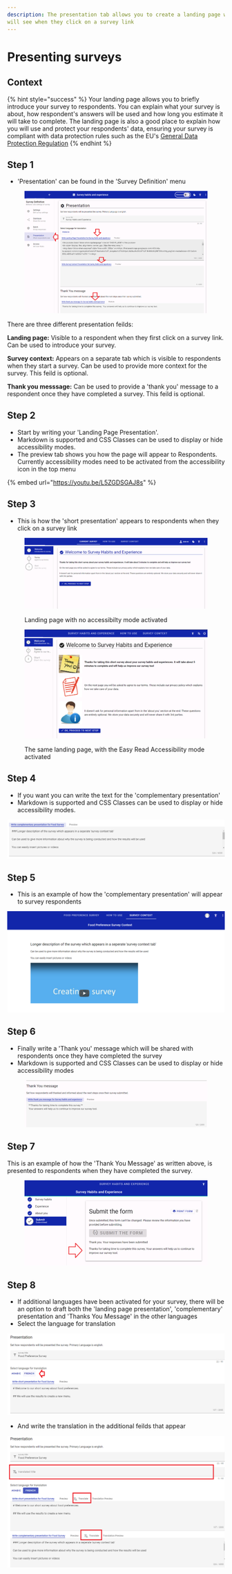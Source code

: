 ```yaml
---
description: The presentation tab allows you to create a landing page which respondents
will see when they click on a survey link
---
```


# Presenting surveys

## Context

{% hint style="success" %}
Your landing page allows you to briefly introduce your survey to respondents.  You can explain what your survey is about, how respondent's answers will be used and how long you estimate it will take to complete.  The landing page is also a good place to explain how you will use and protect your respondents' data, ensuring your survey is compliant with data protection rules such as the EU's [General Data Protection Regulation](https://gdpr.eu/)
{% endhint %}

## Step 1

* 'Presentation' can be found in the 'Survey Definition' menu

<figure><img src="../../../.gitbook/assets/image (27).png" alt=""><figcaption></figcaption></figure>

There are three different presentation feilds:

**Landing page:**  Visible to a respondent when they first click on a survey link.  Can be used to introduce your survey.

**Survey context:**  Appears on a separate tab which is visible to respondents when they start a survey.  Can be used to provide more context for the survey.  This feild is optional.

**Thank you messsage:**  Can be used to provide a 'thank you' message to a respondent once they have completed a survey.  This feild is optional.

## Step 2

* Start by writing your 'Landing Page Presentation'.
* Markdown is supported and CSS Classes can be used to display or hide accessibility modes.
* The preview tab shows you how the page will appear to Respondents.  Currently accessibility modes need to be activated from the accessibility icon in the top menu

{% embed url="https://youtu.be/L5ZGDSGAJ8s" %}

## Step 3

* This is how the 'short presentation' appears to respondents when they click on a survey link

<figure><img src="../../../.gitbook/assets/image (14).png" alt=""><figcaption><p>Landing page with no accessibilty mode activated</p></figcaption></figure>

<figure><img src="../../../.gitbook/assets/image (1) (1) (1).png" alt=""><figcaption><p>The same landing page, with the Easy Read Accessibility mode activated</p></figcaption></figure>

## Step 4

* If you want you can write the text for the 'complementary presentation'
* Markdown is supported and CSS Classes can be used to display or hide accessibility modes.

![](<../../../.gitbook/assets/image (319) (1) (1) (1) (1).png>)

## Step 5

* This is an example of how the 'complementary presentation' will appear to survey respondents

![Screenshot showing how 'complementary presentation appears to repondents](<../../../.gitbook/assets/image (306) (1) (1) (1) (1) (1).png>)

## Step 6

* Finally write a 'Thank you' message which will be shared with respondents once they have completed the survey
* Markdown is supported and CSS Classes can be used to display or hide accessibility modes

<figure><img src="../../../.gitbook/assets/image (1) (6).png" alt=""><figcaption></figcaption></figure>

## Step 7

This is an example of how the 'Thank You Message' as written above, is presented to respondents when they have completed the survey.

<figure><img src="../../../.gitbook/assets/image (2) (1).png" alt=""><figcaption></figcaption></figure>

## Step 8

* If additional languages have been activated for your survey, there will be an option to draft both the 'landing page presentation', 'complementary' presentation and 'Thanks You Message' in the other languages
* Select the language for translation

![](<../../../.gitbook/assets/image (309) (1) (1) (1) (1).png>)

* And write the translation in the additional feilds that appear

![](<../../../.gitbook/assets/image (298) (1).png>)
